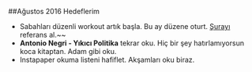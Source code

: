 ##Ağustos 2016 Hedeflerim


- Sabahları düzenli workout artık başla. Bu ay düzene oturt. [Şurayı](http://well.blogs.nytimes.com/projects/workouts/) referans al.~~
- **Antonio Negri - Yıkıcı Politika**  tekrar oku. Hiç bir şey hatırlamıyorsun koca kitaptan. Adam gibi oku.
- Instapaper okuma listeni hafiflet. Akşamları oku biraz.
